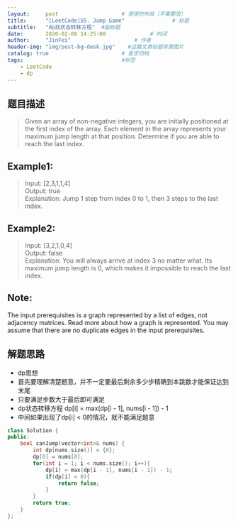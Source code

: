 ```yaml
---
layout:     post                    # 使用的布局（不需要改） 
title:      "[LeetCode]55. Jump Game"               # 标题  
subtitle:   "dp找状态转移方程"  #副标题 
date:       2020-02-09 14:25:00              # 时间 
author:     "JinFei"                    # 作者 
header-img: "img/post-bg-desk.jpg"    #这篇文章标题背景图片 
catalog: true                       # 是否归档 
tags:                               #标签     
    - LeetCode 
    - dp
---
```


## 题目描述
> Given an array of non-negative integers, you are initially positioned at the first index of the array.
> Each element in the array represents your maximum jump length at that position.
> Determine if you are able to reach the last index.

## Example1:
 
> Input: [2,3,1,1,4] <br> 
Output: true <br>
Explanation: Jump 1 step from index 0 to 1, then 3 steps to the last index. <br>

## Example2:
 
> Input: [3,2,1,0,4] <br> 
Output: false <br> 
Explanation: You will always arrive at index 3 no matter what. Its maximum
             jump length is 0, which makes it impossible to reach the last index. <br>


## Note:

The input prerequisites is a graph represented by a list of edges, not adjacency matrices. Read more about how a graph is represented.
You may assume that there are no duplicate edges in the input prerequisites.

    
## 解题思路

- dp思想
- 首先要理解清楚题意，并不一定要最后剩余多少步精确到本跳数才能保证达到末尾
- 只要满足步数大于最后即可满足
- dp状态转移方程 dp[i] = max(dp[i - 1], nums[i - 1]) - 1
- 中间如果出现了dp[i] < 0的情况，就不能满足题意

```C++
class Solution {
public:
    bool canJump(vector<int>& nums) {
        int dp[nums.size()] = {0};
        dp[0] = nums[0];
        for(int i = 1; i < nums.size(); i++){
            dp[i] = max(dp[i - 1], nums[i - 1]) - 1;
            if(dp[i] < 0){
                return false;
            }
        }
        return true;
    }
};
```

